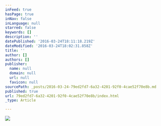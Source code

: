 ```yaml
---
inFeed: true
hasPage: true
inNav: false
inLanguage: null
starred: false
keywords: []
description: ''
datePublished: '2016-03-24T18:11:18.219Z'
dateModified: '2016-03-24T18:02:31.858Z'
title: ''
author: []
authors: []
publisher:
  name: null
  domain: null
  url: null
  favicon: null
sourcePath: _posts/2016-03-24-79ed2fd7-6a32-4201-92f0-4cae52f70e8b.md
published: true
url: 79ed2fd7-6a32-4201-92f0-4cae52f70e8b/index.html
_type: Article

---
```

![](https://the-grid-user-content.s3-us-west-2.amazonaws.com/29b4106a-23ce-4da4-941f-8b87b0677738.jpg)